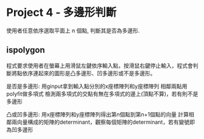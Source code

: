 # Project 4 - 多邊形判斷
使用者任意依序選取平面上 n 個點, 判斷其是否為多邊形.

## ispolygon
程式要求使用者在螢幕上用滑鼠左鍵依序輸入點，按滑鼠右鍵停止輸入，程式會判斷將點依序連起來的圖形是凸多邊形、凹多邊形或不是多邊形。

是否是多邊形:
用ginput拿到輸入點分別的x座標陣列和y座標陣列
相鄰兩點用polyfit做多項式
檢測兩多項式的交點有無在多項式的邊上(頂點不算)，若有則不是多邊形

凸或凹多邊形:
用x座標陣列和y座標陣列得出第n個點到第n+1個點的向量
計算相鄰兩向量構成的矩陣的determinant，觀察每個矩陣的determinant，若有變號即為凹多邊形
